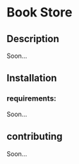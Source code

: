 # Book Store

## Description
Soon...

## Installation
### requirements:
Soon...

## contributing
Soon...
